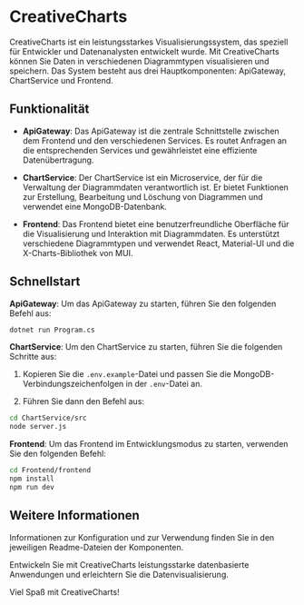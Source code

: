 # CreativeCharts

CreativeCharts ist ein leistungsstarkes Visualisierungssystem, das speziell für Entwickler und Datenanalysten entwickelt
wurde. Mit CreativeCharts können Sie Daten in verschiedenen Diagrammtypen visualisieren und speichern. Das System
besteht aus drei Hauptkomponenten: ApiGateway, ChartService und Frontend.

## Funktionalität

- **ApiGateway**: Das ApiGateway ist die zentrale Schnittstelle zwischen dem Frontend und den verschiedenen Services. Es
  routet Anfragen an die entsprechenden Services und gewährleistet eine effiziente Datenübertragung.

- **ChartService**: Der ChartService ist ein Microservice, der für die Verwaltung der Diagrammdaten verantwortlich ist.
  Er bietet Funktionen zur Erstellung, Bearbeitung und Löschung von Diagrammen und verwendet eine MongoDB-Datenbank.

- **Frontend**: Das Frontend bietet eine benutzerfreundliche Oberfläche für die Visualisierung und Interaktion mit
  Diagrammdaten. Es unterstützt verschiedene Diagrammtypen und verwendet React, Material-UI und die X-Charts-Bibliothek
  von MUI.

## Schnellstart

**ApiGateway**: Um das ApiGateway zu starten, führen Sie den folgenden Befehl aus:

```bash
dotnet run Program.cs
```

**ChartService**: Um den ChartService zu starten, führen Sie die folgenden Schritte aus:

1. Kopieren Sie die `.env.example`-Datei und passen Sie die MongoDB-Verbindungszeichenfolgen in der `.env`-Datei an.

2. Führen Sie dann den Befehl aus:

```bash
cd ChartService/src
node server.js
```

**Frontend**: Um das Frontend im Entwicklungsmodus zu starten, verwenden Sie den folgenden Befehl:

```bash
cd Frontend/frontend
npm install
npm run dev
```

## Weitere Informationen

Informationen zur Konfiguration und zur Verwendung finden Sie in den jeweiligen Readme-Dateien der Komponenten.

Entwickeln Sie mit CreativeCharts leistungsstarke datenbasierte Anwendungen und erleichtern Sie die Datenvisualisierung.

Viel Spaß mit CreativeCharts!

